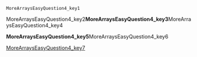 ```ngMeta
MoreArraysEasyQuestion4_key1
```
MoreArraysEasyQuestion4_key2**MoreArraysEasyQuestion4_key3**MoreArraysEasyQuestion4_key4

**MoreArraysEasyQuestion4_key5**MoreArraysEasyQuestion4_key6

[MoreArraysEasyQuestion4_key7](https://www.hackerrank.com/domains/algorithms?filters%5Bsubdomains%5D%5B%5D=arrays-and-sorting)
